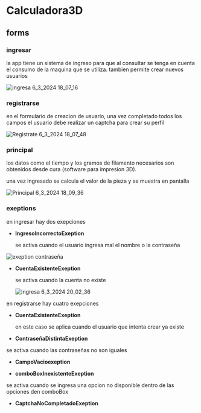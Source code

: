 # Calculadora3D

## forms

### ingresar
la app tiene un sistema de ingreso para que al consultar se tenga en cuenta el consumo de la maquina que se utiliza.
tambien permite crear nuevos usuarios

![ingresa 6_3_2024 18_07_16](https://github.com/bautista-escalante/Calculadora3D/assets/123372673/982eb31b-d8bc-4cb5-a83a-c5089901e717)

### registrarse
en el formulario de creacion de usuario, una vez completado todos los campos el usuario debe realizar un captcha para crear su perfil

![Registrate 6_3_2024 18_07_48](https://github.com/bautista-escalante/Calculadora3D/assets/123372673/de49b09f-b29b-4908-b228-1917c624a14c)

### principal

los datos como el tiempo y los gramos de filamento necesarios son obtenidos desde cura (software para impresion 3D).

una vez ingresado se calcula el valor de la pieza y se muestra en pantalla

![Principal 6_3_2024 18_09_36](https://github.com/bautista-escalante/Calculadora3D/assets/123372673/8567dd00-806f-4273-93ad-ce37240df23a)

### exeptions

en ingresar hay dos exepciones 
* **IngresoIncorrectoExeption**
  
  se activa cuando el usuario ingresa mal el nombre o la contraseña
  
![exeption contraseña](https://github.com/bautista-escalante/Calculadora3D/assets/123372673/d631df8d-f17b-4c33-8753-2e020b793f20)

* **CuentaExistenteExeption**

  se activa cuando la cuenta no existe

  ![ingresa 6_3_2024 20_02_36](https://github.com/bautista-escalante/Calculadora3D/assets/123372673/d294eb37-1b85-4b1e-a50c-f6f48563d5cc)

en  registrarse hay cuatro exepciones

* **CuentaExistenteExeption**

  en este caso se aplica cuando el usuario que intenta crear ya existe

*  **ContraseñaDistintaExeption**

  se activa cuando las contraseñas no son iguales

*  **CampoVacioexeption**



*  **comboBoxInexistenteExeption**

se activa cuando se ingresa una opcion no disponible dentro de las opciones den comboBox

* **CaptchaNoCompletadoExeption**

  







